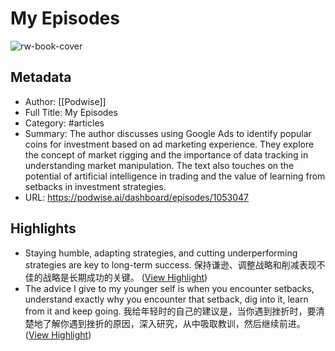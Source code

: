 # My Episodes

![rw-book-cover](https://readwise-assets.s3.amazonaws.com/media/uploaded_book_covers/profile_101759/card_Re8eGmP)

## Metadata
- Author: [[Podwise]]
- Full Title: My Episodes
- Category: #articles
- Summary: The author discusses using Google Ads to identify popular coins for investment based on ad marketing experience. They explore the concept of market rigging and the importance of data tracking in understanding market manipulation. The text also touches on the potential of artificial intelligence in trading and the value of learning from setbacks in investment strategies.
- URL: https://podwise.ai/dashboard/episodes/1053047

## Highlights
- Staying humble, adapting strategies, and cutting underperforming strategies are key to long-term success. 
  保持谦逊、调整战略和削减表现不佳的战略是长期成功的关键。 ([View Highlight](https://read.readwise.io/read/01hv14be1e7bj8mj1c03yjjbnw))
- The advice I give to my younger self is when you encounter setbacks, understand exactly why you encounter that setback, dig into it, learn from it and keep going. 
  我给年轻时的自己的建议是，当你遇到挫折时，要清楚地了解你遇到挫折的原因，深入研究，从中吸取教训，然后继续前进。 ([View Highlight](https://read.readwise.io/read/01hv0zekaba980kzfp3fm62kcz))
